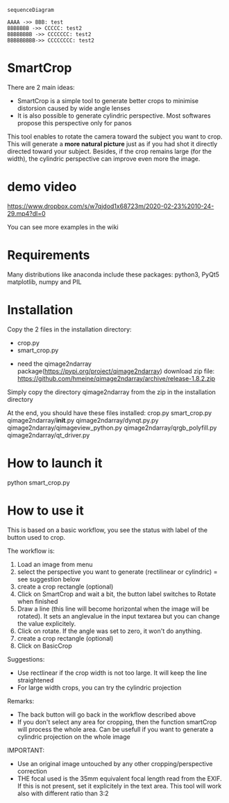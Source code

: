 ```mermaid
sequenceDiagram

AAAA ->> BBB: test
BBBBBBB ->> CCCCC: test2
BBBBBBBB ->> CCCCCCC: test2
BBBBBBBBB->> CCCCCCCC: test2
```


# SmartCrop

There are 2 main ideas:
* SmartCrop is a simple tool to generate better crops to minimise distorsion caused by wide angle lenses
* It is also possible to generate cylindric perspective. Most softwares propose this perspective only for panos

This tool enables to rotate the camera toward the subject you want to crop.
This will generate a **more natural picture** just as if you had shot it directly directed toward your subject.
Besides, if the crop remains large (for the width), the cylindric perspective can improve even more the image.

# demo video

https://www.dropbox.com/s/w7qjdod1x68723m/2020-02-23%2010-24-29.mp4?dl=0

You can see more examples in the wiki

# Requirements

Many distributions like anaconda include these packages:
python3, PyQt5
matplotlib, numpy and PIL

# Installation

Copy the 2 files in the installation directory:
* crop.py
* smart_crop.py

+ need the qimage2ndarray package(https://pypi.org/project/qimage2ndarray)
download zip file: https://github.com/hmeine/qimage2ndarray/archive/release-1.8.2.zip

Simply copy the directory qimage2ndarray from the zip in the installation directory

At the end, you should have these files installed:
crop.py
smart_crop.py
qimage2ndarray/__init__.py
qimage2ndarray/dynqt.py.py
qimage2ndarray/qimageview_python.py
qimage2ndarray/qrgb_polyfill.py
qimage2ndarray/qt_driver.py



# How to launch it

python smart_crop.py

# How to use it

This is based on a basic workflow, you see the status with label of the button used to crop.

The workflow is:
1. Load an image from menu
2. select the perspective you want to generate (rectilinear or cylindric) = see suggestion below
3. create a crop rectangle (optional)
4. Click on SmartCrop and wait a bit, the button label switches to Rotate when finished
5. Draw a line (this line will become horizontal when the image will be rotated). It sets an anglevalue in the input textarea but you can change the value explicitely.
6. Click on rotate. If the angle was set to zero, it won't do anything.
7. create a crop rectangle (optional)
8. Click on BasicCrop

Suggestions:
* Use rectlinear if the crop width is not too large. It will keep the line straightened
* For large width crops, you can try the cylindric projection

Remarks:
* The back button will go back in the workflow described above
* If you don't select any area for cropping, then the function smartCrop will process the whole area. Can be usefull if you want to generate a cylindric projection on the whole image

IMPORTANT:
* Use an original image untouched by any other cropping/perspective correction
* THE focal used is the 35mm equivalent focal length read from the EXIF. If this is not present, set it explicitely in the text area. This tool will work also with different ratio than 3:2
